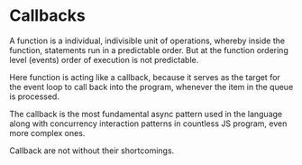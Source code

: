 Callbacks
=========

A function is a individual, indivisible unit of operations, whereby
inside the function, statements run in a predictable order. But at the
function ordering level (events) order of execution is not predictable.

Here function is acting like a callback, because it serves as the target
for the event loop to call back into the program, whenever the item in
the queue is processed.

The callback is the most fundamental async pattern used in the language
along with concurrency interaction patterns in countless JS program,
even more complex ones.

Callback are not without their shortcomings.



